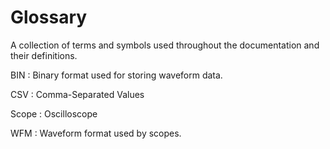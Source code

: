 # Glossary

A collection of terms and symbols used throughout the documentation and their definitions.

BIN
: Binary format used for storing waveform data.

CSV
: Comma-Separated Values

Scope
: Oscilloscope

WFM
: Waveform format used by scopes.
